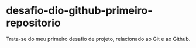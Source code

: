 # desafio-dio-github-primeiro-repositorio
Trata-se do meu primeiro desafio de projeto, relacionado ao Git e ao Github.
